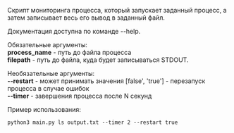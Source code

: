 Скрипт мониторинга процесса, который запускает заданный процесс, а затем записывает весь его вывод в заданный файл.

Документация доступна по команде --help.

Обязательные аргументы:<br>
**process_name** - путь до файла процесса<br>
**filepath** - путь до файла, куда будет записываться STDOUT.<br>

Необязательные аргументы:<br>
**--restart** - может принимать значения [false', 'true'] - перезапуск процесса в случае ошибок<br>
**--timer** - завершения процесса после N секунд<br>

Пример использования:
```commandline
python3 main.py ls output.txt --timer 2 --restart true
```